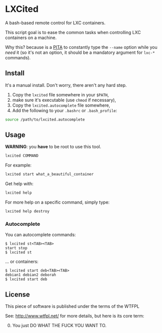 # LXCited

A bash-based remote control for LXC containers.

This script goal is to ease the common tasks when controlling LXC containers on a machine.

Why this? because is a [PITA](https://en.wiktionary.org/wiki/PITA) to constantly type the ``--name`` option while you *need* it (so it's not an option, it should be a mandatory argument for ``lxc-*`` commands).

## Install

It's a manual install. Don't worry, there aren't any hard step.

1. Copy the ``lxcited`` file somewhere in your ``$PATH``,
2. make sure it's executable (use ``chmod`` if necessary),
3. Copy the ``lxcited.autocomplete`` file somewhere,
4. Add the following to your ``.bashrc`` or ``.bash_profile``:

```sh
source /path/to/lxcited.autocomplete
```


## Usage

**WARNING**: you **have** to be root to use this tool.

```sh
lxcited COMMAND
```

For example:

```sh
lxcited start what_a_beautiful_container
```

Get help with:

```sh
lxcited help
```

For more help on a specific command, simply type:

```sh
lxcited help destroy
```


### Autocomplete

You can autocomplete commands:

```
$ lxcited st<TAB><TAB>
start stop
$ lxcited st
```

... or containers:

```
$ lxcited start deb<TAB><TAB>
debian1 debian2 deborah
$ lxcited start deb
```

## License

This piece of software is published under the terms of the WTFPL

See: http://www.wtfpl.net/ for more details, but here is its core term:

   0. You just DO WHAT THE FUCK YOU WANT TO.
